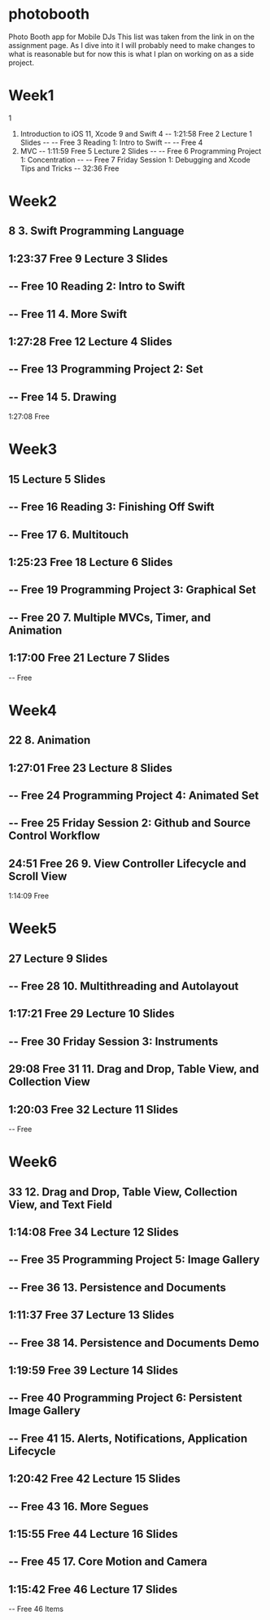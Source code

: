 # photobooth
Photo Booth app for Mobile DJs 
  This list was taken from the link in on the assignment page. As I dive into it I will probably need to make changes to what is reasonable but for now this is what I plan on working on as a side project. 

# Week1
1
1. Introduction to iOS 11, Xcode 9 and Swift 4
--
1:21:58
Free
2
Lecture 1 Slides
--
--
Free
3
Reading 1: Intro to Swift
--
--
Free
4
2. MVC
--
1:11:59
Free
5
Lecture 2 Slides
--
--
Free
6
Programming Project 1: Concentration
--
--
Free
7
Friday Session 1: Debugging and Xcode Tips and Tricks
--
32:36
Free

# Week2
8
3. Swift Programming Language
--
1:23:37
Free
9
Lecture 3 Slides
--
--
Free
10
Reading 2: Intro to Swift
--
--
Free
11
4. More Swift
--
1:27:28
Free
12
Lecture 4 Slides
--
--
Free
13
Programming Project 2: Set
--
--
Free
14
5. Drawing
--
1:27:08
Free

# Week3
15
Lecture 5 Slides
--
--
Free
16
Reading 3: Finishing Off Swift
--
--
Free
17
6. Multitouch
--
1:25:23
Free
18
Lecture 6 Slides
--
--
Free
19
Programming Project 3: Graphical Set
--
--
Free
20
7. Multiple MVCs, Timer, and Animation
--
1:17:00
Free
21
Lecture 7 Slides
--
--
Free

# Week4
22
8. Animation
--
1:27:01
Free
23
Lecture 8 Slides
--
--
Free
24
Programming Project 4: Animated Set
--
--
Free
25
Friday Session 2: Github and Source Control Workflow
--
24:51
Free
26
9. View Controller Lifecycle and Scroll View
--
1:14:09
Free

# Week5
27
Lecture 9 Slides
--
--
Free
28
10. Multithreading and Autolayout
--
1:17:21
Free
29
Lecture 10 Slides
--
--
Free
30
Friday Session 3: Instruments
--
29:08
Free
31
11. Drag and Drop, Table View, and Collection View
--
1:20:03
Free
32
Lecture 11 Slides
--
--
Free

# Week6

33
12. Drag and Drop, Table View, Collection View, and Text Field
--
1:14:08
Free
34
Lecture 12 Slides
--
--
Free
35
Programming Project 5: Image Gallery
--
--
Free
36
13. Persistence and Documents
--
1:11:37
Free
37
Lecture 13 Slides
--
--
Free
38
14. Persistence and Documents Demo
--
1:19:59
Free
39
Lecture 14 Slides
--
--
Free
40
Programming Project 6: Persistent Image Gallery
--
--
Free
41
15. Alerts, Notifications, Application Lifecycle
--
1:20:42
Free
42
Lecture 15 Slides
--
--
Free
43
16. More Segues
--
1:15:55
Free
44
Lecture 16 Slides
--
--
Free
45
17. Core Motion and Camera
--
1:15:42
Free
46
Lecture 17 Slides
--
--
Free
46 Items 



